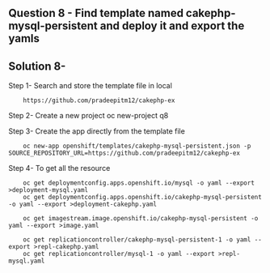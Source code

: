 ## Question 8 - Find template named cakephp-mysql-persistent and deploy it and export the yamls 

## Solution 8-

Step 1- Search and store the template file in local 

        https://github.com/pradeepitm12/cakephp-ex
Step 2- Create a new project
        oc new-project q8

Step 3- Create the app directly from the template file 

        oc new-app openshift/templates/cakephp-mysql-persistent.json -p SOURCE_REPOSITORY_URL=https://github.com/pradeepitm12/cakephp-ex

Step 4- To get all the resource 

        oc get deploymentconfig.apps.openshift.io/mysql -o yaml --export >deployment-mysql.yaml
        oc get deploymentconfig.apps.openshift.io/cakephp-mysql-persistent -o yaml --export >deployment-cakephp.yaml

        oc get imagestream.image.openshift.io/cakephp-mysql-persistent -o yaml --export >image.yaml

        oc get replicationcontroller/cakephp-mysql-persistent-1 -o yaml --export >repl-cakephp.yaml
        oc get replicationcontroller/mysql-1 -o yaml --export >repl-mysql.yaml
        
